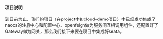 #### 项目说明

到目前为止，我们的项目（在project中的cloud-demo项目）中已经成功集成了naocs的注册中心和配置中心、openfeign做为服务间互相调用组件，还配置好了Gateway做为网关，那么我们接下来要在项目中集成好seata。